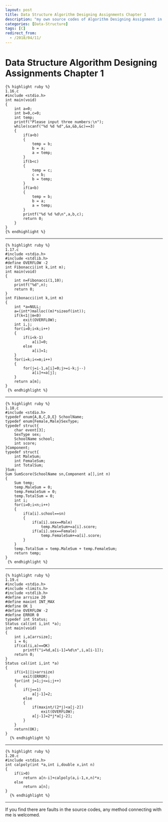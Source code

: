 ```yaml
---
layout: post
title: Data Structure Algorithm Designing Assignments Chapter 1
description: "my own source codes of Algorithm Designing Assignment in Data Structure"
categories: [Data-Structure]
tags: [C]
redirect_from:
  - /2018/04/11/
---
```

# Data Structure Algorithm Designing Assignments Chapter 1

    {% highlight ruby %}
    1.16.c
    #include <stdio.h>
    int main(void)
    {
        int a=0;
        int b=0,c=0;
        int temp;
        printf("Please input three numbers:\n");
        while(scanf("%d %d %d",&a,&b,&c)==3)
        {
            if(a<b)
            {
                temp = b;
                b = a;
                a = temp;
            }
            if(b<c)
            {
                temp = c;
                c = b;
                b = temp;
            }
            if(a<b)
            {
                temp = b;
                b = a;
                a = temp;
            }
            printf("%d %d %d\n",a,b,c);
            return 0;
        }
    }
    {% endhighlight %}
---

    {% highlight ruby %}
    1.17.c
    #include <stdio.h>
    #include <stdlib.h>
    #define OVERFLOW -2
    int Fibonacci(int k,int m);
    int main(void)
    {
        int n=Fibonacci(1,10);
        printf("%d",n);
        return 0;
    }
    int Fibonacci(int k,int m)
    {
        int *a=NULL;
        a=(int*)malloc((m)*sizeof(int));
        if(k<1||m<0)
            exit(OVERFLOW);
        int i,j;
        for(i=0;i<k;i++)
        {
            if(i<k-1)
                a[i]=0;
            else
                a[i]=1;
        }
        for(i=k;i<=m;i++)
        {
            for(j=i-1,a[i]=0;j>=i-k;j--)
                a[i]+=a[j];
        }
        return a[m];
    }
     {% endhighlight %}
     
---

    {% highlight ruby %}
    1.18.c
    #include <stdio.h>
    typedef enum{A,B,C,D,E} SchoolName;
    typedef enum{Female,Male}SexType;
    typedef struct{
        char event[3];
        SexType sex;
        SchoolName school;
        int score;
    }Component;
    typedef struct{
        int MaleSum;
        int FemaleSum;
        int TotalSum;
    }Sum;
    Sum SumScore(SchoolName sn,Component a[],int n)
    {
        Sum temp;
        temp.MaleSum = 0;
        temp.FemaleSum = 0;
        temp.TotalSum = 0;
        int i;
        for(i=0;i<n;i++)
        {
            if(a[i].school==sn)
            {
                if(a[i].sex==Male)
                    temp.MaleSum+=a[i].score;
                if(a[i].sex==Female)
                    temp.FemaleSum+=a[i].score;
            }
        }
        temp.TotalSum = temp.MaleSum + temp.FemaleSum;
        return temp;
    }
     {% endhighlight %}
     
---

    {% highlight ruby %}
    1.19.c
    #include <stdio.h>
    #include <limits.h>
    #include <stdlib.h>
    #define arrsize 20
    #define maxint INT_MAX
    #define OK 1
    #define OVERFLOW -2
    #define ERROR 0
    typedef int Status;
    Status cal(int i,int *a);
    int main(void)
    {
        int i,a[arrsize];
        i = 6;
        if(cal(i,a)==OK)
            printf("i=%d,a[i-1]=%d\n",i,a[i-1]);
        return 0;
    }
    Status cal(int i,int *a)
    {
        if(i<1||i>arrsize)
            exit(ERROR);
        for(int j=1;j<=i;j++)
        {
            if(j==1)
                a[j-1]=2;
            else
            {
                if(maxint/(2*j)<a[j-2])
                    exit(OVERFLOW);
                a[j-1]=2*j*a[j-2];
            }
        }
        return(OK);
    }
      {% endhighlight %}
      
---

    {% highlight ruby %}
    1.20.c
    #include <stdio.h>
    int calpoly(int *a,int i,double x,int n)
    {
        if(i>0)
            return a[n-i]+calpoly(a,i-1,x,n)*x;
        else
            return a[n];
    }
      {% endhighlight %}
      
---


  If you find there are faults in the source codes, any method connecting with me is welcomed.
